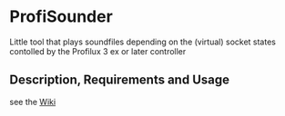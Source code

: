 # ProfiSounder

Little tool that plays soundfiles depending on the (virtual) socket states contolled by the Profilux 3 ex or later controller

## Description, Requirements and Usage

see the [Wiki](https://github.com/MajorTom4711/ProfiSounder/wiki)
